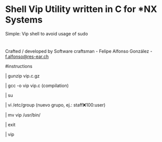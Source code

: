 # Shell Vip Utility written in C for *NX Systems

Simple: Vip shell to avoid usage of sudo

#

Crafted / developed by Software craftsman - Felipe Alfonso González - f.alfonso@res-ear.ch

#instructions

 | gunzip vip.c.gz
 
 | gcc -o vip vip.c (compilation)
 
 | su
 
 | vi /etc/group (nuevo grupo, ej.: staff:x:100:user)
 
 | mv vip /usr/bin/
 
 | exit
 
 | vip
 

